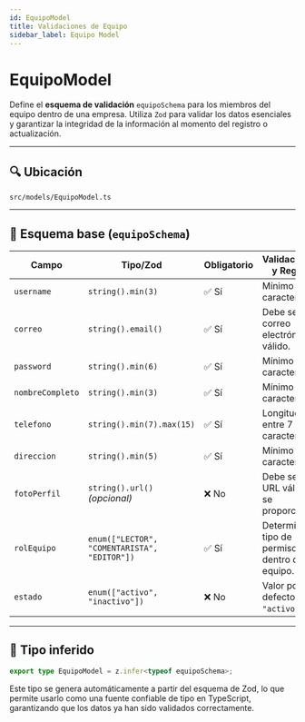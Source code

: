 ```yaml
---
id: EquipoModel
title: Validaciones de Equipo
sidebar_label: Equipo Model
---
```


# EquipoModel

Define el **esquema de validación** `equipoSchema` para los miembros del equipo dentro de una empresa. Utiliza `Zod` para validar los datos esenciales y garantizar la integridad de la información al momento del registro o actualización.

---

## 🔍 Ubicación

`src/models/EquipoModel.ts`

---

## 🧩 Esquema base (`equipoSchema`)

| Campo            | Tipo/Zod                                     | Obligatorio | Validaciones y Reglas                           |
| ---------------- | -------------------------------------------- | ----------- | ----------------------------------------------- |
| `username`       | `string().min(3)`                            | ✅ Sí        | Mínimo 3 caracteres.                            |
| `correo`         | `string().email()`                           | ✅ Sí        | Debe ser un correo electrónico válido.          |
| `password`       | `string().min(6)`                            | ✅ Sí        | Mínimo 6 caracteres.                            |
| `nombreCompleto` | `string().min(3)`                            | ✅ Sí        | Mínimo 3 caracteres.                            |
| `telefono`       | `string().min(7).max(15)`                    | ✅ Sí        | Longitud entre 7 y 15 caracteres.               |
| `direccion`      | `string().min(5)`                            | ✅ Sí        | Mínimo 5 caracteres.                            |
| `fotoPerfil`     | `string().url()` *(opcional)*                | ❌ No        | Debe ser una URL válida si se proporciona.      |
| `rolEquipo`      | `enum(["LECTOR", "COMENTARISTA", "EDITOR"])` | ✅ Sí        | Determina el tipo de permiso dentro del equipo. |
| `estado`         | `enum(["activo", "inactivo"])`               | ❌ No        | Valor por defecto: `"activo"`.                  |

---

## 🧪 Tipo inferido

```ts
export type EquipoModel = z.infer<typeof equipoSchema>;
```

Este tipo se genera automáticamente a partir del esquema de Zod, lo que permite usarlo como una fuente confiable de tipo en TypeScript, garantizando que los datos ya han sido validados correctamente.

